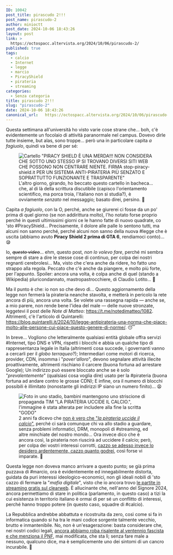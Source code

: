 ```yaml
---
ID: 10042
post_title: pirascudo 2!!!
post_name: pirascudo-2
author: minioctt
post_date: 2024-10-06 18:43:26
layout: post
link: >
  https://octospacc.altervista.org/2024/10/06/pirascudo-2/
published: true
tags:
  - calcio
  - Internet
  - legge
  - marcio
  - PiracyShield
  - pirateria
  - streaming
categories:
  - Senza categoria
title: pirascudo 2!!!
slug: "pirascudo-2"
date: 2024-10-06 18:43:26
canonical_url:   https://octospacc.altervista.org/2024/10/06/pirascudo-2/
---
```

<!-- wp:paragraph -->
<p markdown="1">Questa settimana all'università ho visto varie cose strane che... boh, c'è evidentemente un focolaio di attività paranormale nel campus. Dovevo dirle tutte insieme, but alas, sono troppe... però una in particolare capita <em>a fagiuolo</em>, quindi va bene di per sé:</p>
<!-- /wp:paragraph -->

<!-- wp:paragraph -->
<p markdown="1"></p>
<!-- /wp:paragraph -->

<!-- wp:image {"id":10047,"sizeSlug":"full","linkDestination":"none"} -->
<figure class="wp-block-image size-full"><img src="https://octospacc.github.io/microblog-mirror/assets/uploads/2024/10/image-1.png" alt="Cartello &quot;PIRACY SHIELD È UNA MERDA!!! NON CONSIDERA CHE SOTTO UNO STESSO IP SI TROVANO DIVERSI SITI WEB CHE POSSONO NON CENTRARE NIENTE. FIRMA stop-piracy-shield.it PER UN SISTEMA ANTI-PIRATERIA PIÙ SENZATO E SOPRATTUTTO FUNZIONANTE E TRASPARENTE&quot;" class="wp-image-10047"/><figcaption class="wp-element-caption">L'altro giorno, girando, ho beccato questo cartello in bacheca... che, al di là della scrittura discutibile (capisco l'orientamento scientifico, ma porca troia, l'italiano non si studia?), è ovviamente <em>senzato</em> nel messaggio; basato direi, persino. 🤩️</figcaption></figure>
<!-- /wp:image -->

<!-- wp:paragraph -->
<p markdown="1"></p>
<!-- /wp:paragraph -->

<!-- wp:paragraph -->
<p markdown="1">Capita <em>a fagiuolo</em>, con la O, perché, anche se giurerei ci fosse da un po' prima di quel giorno (se non addirittura molto), l'ho notato forse proprio perché in questi ultimissimi giorni ce le hanno fatte di nuovo quadrate, co 'sto #PiracyShield... Precisamente, il dolore alle palle lo sentono tutti, ma alcuni non sanno perché, perché alcuni non sanno della nuova #legge che è uscita (abbiamo avuto <strong>Piracy Shield 2 prima di GTA 6</strong>, rendiamoci conto)... 😪️</p>
<!-- /wp:paragraph -->

<!-- wp:paragraph -->
<p markdown="1">Io, <s><em>questo video</em></s>... ehm, questo post, <em>non lo volevo fare</em>, perché mi sembra sempre di stare a dire le stesse cose di continuo, per colpa dei nostri regnanti cerebrolesi... Ma, visto che c'era anche da ridere, ho fatto uno strappo alla regola. Peccato che c'è anche da piangere, e molto più forte, per l'appunto. Spoiler: ancora una volta, è colpa anche di quel (stando a Wikipedia) pluricondannato, mastropastrocchiere, di Claudio Lotito... 🐷️</p>
<!-- /wp:paragraph -->

<!-- wp:paragraph -->
<p markdown="1">Ma il punto è che: io non so che devo dì... Questo aggiornamento della legge non fermerà la pirateria neanche stavolta, e metterà in pericolo la rete ancora di più, ancora una volta. Se volete una rassegna rapida — anche se, a mio parere, non rende bene l'idea del male — delle nuove stronzate, leggetevi il post delle <em>Note di Matteo</em>: <a href="https://t.me/notedimatteo/1082">https://t.me/notedimatteo/1082</a>. Altrimenti, c'è l'articolo di Quintarelli: <a href="https://blog.quintarelli.it/2024/10/legge-antipirateria-una-norma-che-piace-molto-alle-persone-cui-piace-questo-genere-di-norme/">https://blog.quintarelli.it/2024/10/legge-antipirateria-una-norma-che-piace-molto-alle-persone-cui-piace-questo-genere-di-norme/</a>. 😴️</p>
<!-- /wp:paragraph -->

<!-- wp:paragraph -->
<p markdown="1">In breve... Vogliono che letteralmente qualsiasi entità globale offra servizi #Internet, tipo DNS e VPN, rispetti i blocchi e abbia un qualche tipo di rappresentanza legale in Italia (altrimenti cosa succede, i governanti vanno a cercarli per il <em>globo terraqueo</em>?); Intermediari come motori di ricerca, provider, CDN, insomma i "<em>pover'alloro</em>", devono segnalare attività illecite proattivamente, altrimenti rischiano il carcere (buona fortuna ad arrestare Google); Un indirizzo può essere bloccato anche se è solo "<em>prevalentemente</em>" (qualsiasi cosa voglia dire) usato per la #pirateria (buona fortuna ad andare contro le grosse CDN); E infine, ora il numero di blocchi possibili è illimitato (nonostante gli indirizzi IP siano un numero finito)... 😩️</p>
<!-- /wp:paragraph -->

<!-- wp:paragraph -->
<p markdown="1"></p>
<!-- /wp:paragraph -->

<!-- wp:image {"id":10049,"sizeSlug":"large","linkDestination":"none"} -->
<figure class="wp-block-image size-large"><img src="https://octospacc.github.io/microblog-mirror/assets/uploads/2024/10/image-2-960x640.png" alt="Foto in uno stadio, bambini mantengono uno striscione di propaganda TIM &quot;LA PIRATERIA UCCIDE IL CALCIO.&quot;, l'immagine è stata alterata per includere alla fine la scritta &quot;GODO&quot;" class="wp-image-10049"/><figcaption class="wp-element-caption">2 anni fa dicevo che <a href="https://feddit.it/post/46626">non è vero che "<em>la pirateria uccide il calcio</em>"</a>, perché ci sarà comunque chi va allo stadio a guardare, senza problemi informatici, DRM, monopoli di #streaming, ed altre minchiate del nostro mondo... Ora invece dico che è ancora così, la pirateria non riuscirà ad uccidere il calcio; però, per colpa dei vostri interessi corrotti, <a href="https://t.me/pirateriainformatica/167">cazzo se adesso invece lo desidero ardentemente, cazzo quanto godrei</a>, così forse vi imparate. 🖕️</figcaption></figure>
<!-- /wp:image -->

<!-- wp:paragraph -->
<p markdown="1"></p>
<!-- /wp:paragraph -->

<!-- wp:paragraph -->
<p markdown="1">Questa legge non doveva manco arrivare a questo punto; se già prima puzzava di #marcio, ora è evidentemente ed innegabilmente distorta, guidata da puri interessi ideologico-economici, non gli ideali nobili di 'sto cazzo di fermare la "<em>mafia digitale</em>", visto che io ancora trovo <a href="https://www.giardiniblog.it/migliori-siti-streaming-calcio/">le partite in streaming gratis sul clearweb</a>. È allucinante che, nell'anno del Signore 2024, ancora permettiamo di stare in politica (parlamento, in questo caso) a tizi la cui esistenza in territorio italiano è ormai di per sé un conflitto di interessi, perché hanno troppo potere (in questo caso, squadre di #calcio).</p>
<!-- /wp:paragraph -->

<!-- wp:paragraph -->
<p markdown="1">La Repubblica andrebbe abbattuta e ricostruita da zero, così come si fa in informatica quando si ha tra le mani codice sorgente talmente vecchio, brutto e inmantenibile. No, non è un'esagerazione: basta considerare che, nei nostri codici legali, <a href="https://t.me/c/1383332798/19868">ancora abbiamo roba risalente al ventennio fascista e che menziona il PNF</a>, mai modificata, che sta lì; senza fare male a nessuno, qualcuno dice, ma è semplicemente uno dei sintomi di un cancro incurabile. 🤮️</p>
<!-- /wp:paragraph -->